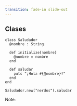 ```yaml
---
transition: fade-in slide-out
---
```


## Clases

```playground
class Saludador
  @nombre : String

  def initialize(nombre)
    @nombre = nombre
  end

  def saludar
    puts "¡Hola #{@nombre}!"
  end
end

Saludador.new("nerdos").saludar
```

Note:
